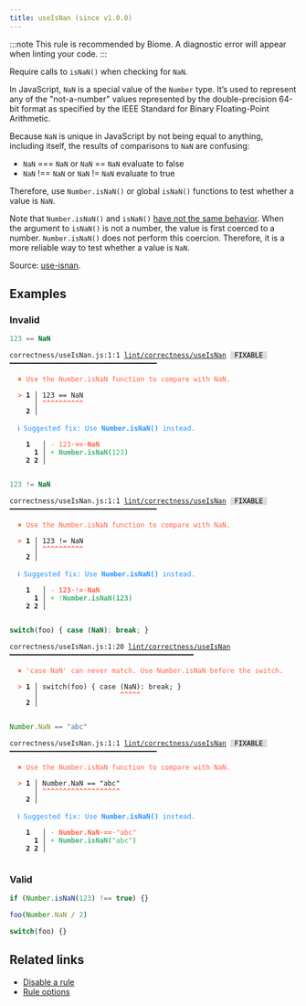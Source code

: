 ```yaml
---
title: useIsNan (since v1.0.0)
---
```



:::note
This rule is recommended by Biome. A diagnostic error will appear when linting your code.
:::

Require calls to `isNaN()` when checking for `NaN`.

In JavaScript, `NaN` is a special value of the `Number` type.
It’s used to represent any of the "not-a-number" values represented by the double-precision 64-bit format as specified by the IEEE Standard for Binary Floating-Point Arithmetic.

Because `NaN` is unique in JavaScript by not being equal to anything, including itself, the results of comparisons to `NaN` are confusing:

- `NaN` === `NaN` or `NaN` == `NaN` evaluate to false
- `NaN` !== `NaN` or `NaN` != `NaN` evaluate to true

Therefore, use `Number.isNaN()` or global `isNaN()` functions to test whether a value is `NaN`.

Note that `Number.isNaN()` and `isNaN()` [have not the same behavior](https://developer.mozilla.org/en-US/docs/Web/JavaScript/Reference/Global_Objects/isNaN#description).
When the argument to `isNaN()` is not a number, the value is first coerced to a number.
`Number.isNaN()` does not perform this coercion.
Therefore, it is a more reliable way to test whether a value is `NaN`.

Source: [use-isnan](https://eslint.org/docs/latest/rules/use-isnan).

## Examples

### Invalid

```jsx
123 == NaN
```

<pre class="language-text"><code class="language-text">correctness/useIsNan.js:1:1 <a href="https://biomejs.dev/linter/rules/use-is-nan">lint/correctness/useIsNan</a> <span style="color: #000; background-color: #ddd;"> FIXABLE </span> ━━━━━━━━━━━━━━━━━━━━━━━━━━━━━━━━━━━━

<strong><span style="color: Tomato;">  </span></strong><strong><span style="color: Tomato;">✖</span></strong> <span style="color: Tomato;">Use the Number.isNaN function to compare with NaN.</span>

<strong><span style="color: Tomato;">  </span></strong><strong><span style="color: Tomato;">&gt;</span></strong> <strong>1 │ </strong>123 == NaN
   <strong>   │ </strong><strong><span style="color: Tomato;">^</span></strong><strong><span style="color: Tomato;">^</span></strong><strong><span style="color: Tomato;">^</span></strong><strong><span style="color: Tomato;">^</span></strong><strong><span style="color: Tomato;">^</span></strong><strong><span style="color: Tomato;">^</span></strong><strong><span style="color: Tomato;">^</span></strong><strong><span style="color: Tomato;">^</span></strong><strong><span style="color: Tomato;">^</span></strong><strong><span style="color: Tomato;">^</span></strong>
    <strong>2 │ </strong>

<strong><span style="color: rgb(38, 148, 255);">  </span></strong><strong><span style="color: rgb(38, 148, 255);">ℹ</span></strong> <span style="color: rgb(38, 148, 255);">Suggested fix</span><span style="color: rgb(38, 148, 255);">: </span><span style="color: rgb(38, 148, 255);">Use </span><span style="color: rgb(38, 148, 255);"><strong>Number.isNaN()</strong></span><span style="color: rgb(38, 148, 255);"> instead.</span>

    <strong>1</strong>  <strong> │ </strong><span style="color: Tomato;">-</span> <span style="color: Tomato;">1</span><span style="color: Tomato;">2</span><span style="color: Tomato;">3</span><span style="color: Tomato;"><span style="opacity: 0.8;"><strong>·</strong></span></span><span style="color: Tomato;"><strong>=</strong></span><span style="color: Tomato;"><strong>=</strong></span><span style="color: Tomato;"><span style="opacity: 0.8;"><strong>·</strong></span></span><span style="color: Tomato;"><strong>N</strong></span><span style="color: Tomato;"><strong>a</strong></span><span style="color: Tomato;"><strong>N</strong></span>
      <strong>1</strong><strong> │ </strong><span style="color: MediumSeaGreen;">+</span> <span style="color: MediumSeaGreen;"><strong>N</strong></span><span style="color: MediumSeaGreen;"><strong>u</strong></span><span style="color: MediumSeaGreen;"><strong>m</strong></span><span style="color: MediumSeaGreen;"><strong>b</strong></span><span style="color: MediumSeaGreen;"><strong>e</strong></span><span style="color: MediumSeaGreen;"><strong>r</strong></span><span style="color: MediumSeaGreen;"><strong>.</strong></span><span style="color: MediumSeaGreen;"><strong>i</strong></span><span style="color: MediumSeaGreen;"><strong>s</strong></span><span style="color: MediumSeaGreen;"><strong>N</strong></span><span style="color: MediumSeaGreen;"><strong>a</strong></span><span style="color: MediumSeaGreen;"><strong>N</strong></span><span style="color: MediumSeaGreen;"><strong>(</strong></span><span style="color: MediumSeaGreen;">1</span><span style="color: MediumSeaGreen;">2</span><span style="color: MediumSeaGreen;">3</span><span style="color: MediumSeaGreen;"><strong>)</strong></span>
    <strong>2</strong> <strong>2</strong><strong> │ </strong>

</code></pre>

```jsx
123 != NaN
```

<pre class="language-text"><code class="language-text">correctness/useIsNan.js:1:1 <a href="https://biomejs.dev/linter/rules/use-is-nan">lint/correctness/useIsNan</a> <span style="color: #000; background-color: #ddd;"> FIXABLE </span> ━━━━━━━━━━━━━━━━━━━━━━━━━━━━━━━━━━━━

<strong><span style="color: Tomato;">  </span></strong><strong><span style="color: Tomato;">✖</span></strong> <span style="color: Tomato;">Use the Number.isNaN function to compare with NaN.</span>

<strong><span style="color: Tomato;">  </span></strong><strong><span style="color: Tomato;">&gt;</span></strong> <strong>1 │ </strong>123 != NaN
   <strong>   │ </strong><strong><span style="color: Tomato;">^</span></strong><strong><span style="color: Tomato;">^</span></strong><strong><span style="color: Tomato;">^</span></strong><strong><span style="color: Tomato;">^</span></strong><strong><span style="color: Tomato;">^</span></strong><strong><span style="color: Tomato;">^</span></strong><strong><span style="color: Tomato;">^</span></strong><strong><span style="color: Tomato;">^</span></strong><strong><span style="color: Tomato;">^</span></strong><strong><span style="color: Tomato;">^</span></strong>
    <strong>2 │ </strong>

<strong><span style="color: rgb(38, 148, 255);">  </span></strong><strong><span style="color: rgb(38, 148, 255);">ℹ</span></strong> <span style="color: rgb(38, 148, 255);">Suggested fix</span><span style="color: rgb(38, 148, 255);">: </span><span style="color: rgb(38, 148, 255);">Use </span><span style="color: rgb(38, 148, 255);"><strong>Number.isNaN()</strong></span><span style="color: rgb(38, 148, 255);"> instead.</span>

    <strong>1</strong>  <strong> │ </strong><span style="color: Tomato;">-</span> <span style="color: Tomato;"><strong>1</strong></span><span style="color: Tomato;"><strong>2</strong></span><span style="color: Tomato;"><strong>3</strong></span><span style="color: Tomato;"><span style="opacity: 0.8;"><strong>·</strong></span></span><span style="color: Tomato;">!</span><span style="color: Tomato;"><strong>=</strong></span><span style="color: Tomato;"><span style="opacity: 0.8;"><strong>·</strong></span></span><span style="color: Tomato;"><strong>N</strong></span><span style="color: Tomato;"><strong>a</strong></span><span style="color: Tomato;"><strong>N</strong></span>
      <strong>1</strong><strong> │ </strong><span style="color: MediumSeaGreen;">+</span> <span style="color: MediumSeaGreen;">!</span><span style="color: MediumSeaGreen;"><strong>N</strong></span><span style="color: MediumSeaGreen;"><strong>u</strong></span><span style="color: MediumSeaGreen;"><strong>m</strong></span><span style="color: MediumSeaGreen;"><strong>b</strong></span><span style="color: MediumSeaGreen;"><strong>e</strong></span><span style="color: MediumSeaGreen;"><strong>r</strong></span><span style="color: MediumSeaGreen;"><strong>.</strong></span><span style="color: MediumSeaGreen;"><strong>i</strong></span><span style="color: MediumSeaGreen;"><strong>s</strong></span><span style="color: MediumSeaGreen;"><strong>N</strong></span><span style="color: MediumSeaGreen;"><strong>a</strong></span><span style="color: MediumSeaGreen;"><strong>N</strong></span><span style="color: MediumSeaGreen;"><strong>(</strong></span><span style="color: MediumSeaGreen;"><strong>1</strong></span><span style="color: MediumSeaGreen;"><strong>2</strong></span><span style="color: MediumSeaGreen;"><strong>3</strong></span><span style="color: MediumSeaGreen;"><strong>)</strong></span>
    <strong>2</strong> <strong>2</strong><strong> │ </strong>

</code></pre>

```jsx
switch(foo) { case (NaN): break; }
```

<pre class="language-text"><code class="language-text">correctness/useIsNan.js:1:20 <a href="https://biomejs.dev/linter/rules/use-is-nan">lint/correctness/useIsNan</a> ━━━━━━━━━━━━━━━━━━━━━━━━━━━━━━━━━━━━━━━━━━━━━

<strong><span style="color: Tomato;">  </span></strong><strong><span style="color: Tomato;">✖</span></strong> <span style="color: Tomato;">'case NaN' can never match. Use Number.isNaN before the switch.</span>

<strong><span style="color: Tomato;">  </span></strong><strong><span style="color: Tomato;">&gt;</span></strong> <strong>1 │ </strong>switch(foo) { case (NaN): break; }
   <strong>   │ </strong>                   <strong><span style="color: Tomato;">^</span></strong><strong><span style="color: Tomato;">^</span></strong><strong><span style="color: Tomato;">^</span></strong><strong><span style="color: Tomato;">^</span></strong><strong><span style="color: Tomato;">^</span></strong>
    <strong>2 │ </strong>

</code></pre>

```jsx
Number.NaN == "abc"
```

<pre class="language-text"><code class="language-text">correctness/useIsNan.js:1:1 <a href="https://biomejs.dev/linter/rules/use-is-nan">lint/correctness/useIsNan</a> <span style="color: #000; background-color: #ddd;"> FIXABLE </span> ━━━━━━━━━━━━━━━━━━━━━━━━━━━━━━━━━━━━

<strong><span style="color: Tomato;">  </span></strong><strong><span style="color: Tomato;">✖</span></strong> <span style="color: Tomato;">Use the Number.isNaN function to compare with NaN.</span>

<strong><span style="color: Tomato;">  </span></strong><strong><span style="color: Tomato;">&gt;</span></strong> <strong>1 │ </strong>Number.NaN == &quot;abc&quot;
   <strong>   │ </strong><strong><span style="color: Tomato;">^</span></strong><strong><span style="color: Tomato;">^</span></strong><strong><span style="color: Tomato;">^</span></strong><strong><span style="color: Tomato;">^</span></strong><strong><span style="color: Tomato;">^</span></strong><strong><span style="color: Tomato;">^</span></strong><strong><span style="color: Tomato;">^</span></strong><strong><span style="color: Tomato;">^</span></strong><strong><span style="color: Tomato;">^</span></strong><strong><span style="color: Tomato;">^</span></strong><strong><span style="color: Tomato;">^</span></strong><strong><span style="color: Tomato;">^</span></strong><strong><span style="color: Tomato;">^</span></strong><strong><span style="color: Tomato;">^</span></strong><strong><span style="color: Tomato;">^</span></strong><strong><span style="color: Tomato;">^</span></strong><strong><span style="color: Tomato;">^</span></strong><strong><span style="color: Tomato;">^</span></strong><strong><span style="color: Tomato;">^</span></strong>
    <strong>2 │ </strong>

<strong><span style="color: rgb(38, 148, 255);">  </span></strong><strong><span style="color: rgb(38, 148, 255);">ℹ</span></strong> <span style="color: rgb(38, 148, 255);">Suggested fix</span><span style="color: rgb(38, 148, 255);">: </span><span style="color: rgb(38, 148, 255);">Use </span><span style="color: rgb(38, 148, 255);"><strong>Number.isNaN()</strong></span><span style="color: rgb(38, 148, 255);"> instead.</span>

    <strong>1</strong>  <strong> │ </strong><span style="color: Tomato;">-</span> <span style="color: Tomato;"><strong>N</strong></span><span style="color: Tomato;"><strong>u</strong></span><span style="color: Tomato;"><strong>m</strong></span><span style="color: Tomato;"><strong>b</strong></span><span style="color: Tomato;"><strong>e</strong></span><span style="color: Tomato;"><strong>r</strong></span><span style="color: Tomato;"><strong>.</strong></span><span style="color: Tomato;"><strong>N</strong></span><span style="color: Tomato;"><strong>a</strong></span><span style="color: Tomato;"><strong>N</strong></span><span style="color: Tomato;"><span style="opacity: 0.8;"><strong>·</strong></span></span><span style="color: Tomato;"><strong>=</strong></span><span style="color: Tomato;"><strong>=</strong></span><span style="color: Tomato;"><span style="opacity: 0.8;"><strong>·</strong></span></span><span style="color: Tomato;">&quot;</span><span style="color: Tomato;">a</span><span style="color: Tomato;">b</span><span style="color: Tomato;">c</span><span style="color: Tomato;">&quot;</span>
      <strong>1</strong><strong> │ </strong><span style="color: MediumSeaGreen;">+</span> <span style="color: MediumSeaGreen;"><strong>N</strong></span><span style="color: MediumSeaGreen;"><strong>u</strong></span><span style="color: MediumSeaGreen;"><strong>m</strong></span><span style="color: MediumSeaGreen;"><strong>b</strong></span><span style="color: MediumSeaGreen;"><strong>e</strong></span><span style="color: MediumSeaGreen;"><strong>r</strong></span><span style="color: MediumSeaGreen;"><strong>.</strong></span><span style="color: MediumSeaGreen;"><strong>i</strong></span><span style="color: MediumSeaGreen;"><strong>s</strong></span><span style="color: MediumSeaGreen;"><strong>N</strong></span><span style="color: MediumSeaGreen;"><strong>a</strong></span><span style="color: MediumSeaGreen;"><strong>N</strong></span><span style="color: MediumSeaGreen;"><strong>(</strong></span><span style="color: MediumSeaGreen;">&quot;</span><span style="color: MediumSeaGreen;">a</span><span style="color: MediumSeaGreen;">b</span><span style="color: MediumSeaGreen;">c</span><span style="color: MediumSeaGreen;">&quot;</span><span style="color: MediumSeaGreen;"><strong>)</strong></span>
    <strong>2</strong> <strong>2</strong><strong> │ </strong>

</code></pre>

### Valid

```jsx
if (Number.isNaN(123) !== true) {}

foo(Number.NaN / 2)

switch(foo) {}
```

## Related links

- [Disable a rule](/linter/#disable-a-lint-rule)
- [Rule options](/linter/#rule-options)
